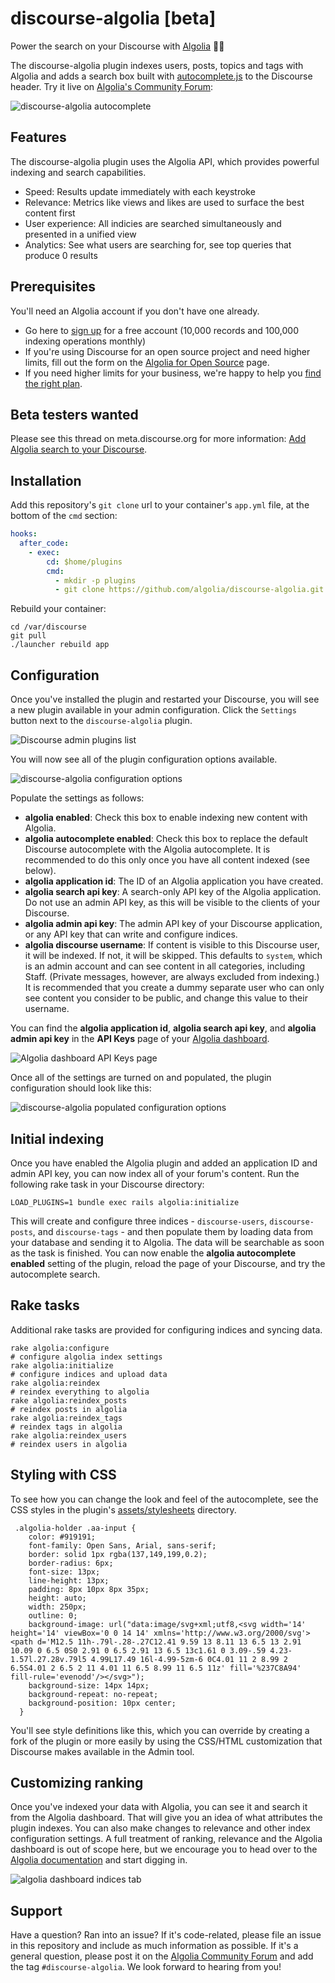 discourse-algolia [beta]
============================

Power the search on your Discourse with [Algolia](https://algolia.com/) 🔎🎉

The discourse-algolia plugin indexes users, posts, topics and tags with Algolia and adds a search box built with [autocomplete.js](https://github.com/algolia/autocomplete.js) to the Discourse header. Try it live on [Algolia's Community Forum](https://discourse.algolia.com/):

![discourse-algolia autocomplete](https://d26dzxoao6i3hh.cloudfront.net/items/3B23471G3E0b3E1j1K2L/Screen%20Recording%202017-11-07%20at%2012.20%20AM.gif)

## Features

The discourse-algolia plugin uses the Algolia API, which provides powerful indexing and search capabilities.

- Speed: Results update immediately with each keystroke
- Relevance: Metrics like views and likes are used to surface the best content first
- User experience: All indicies are searched simultaneously and presented in a unified view
- Analytics: See what users are searching for, see top queries that produce 0 results

## Prerequisites

You'll need an Algolia account if you don't have one already.

* Go here to [sign up](https://algolia.com/users/sign_up) for a free account (10,000 records and 100,000 indexing operations monthly)
* If you're using Discourse for an open source project and need higher limits, fill out the form on the [Algolia for Open Source](https://algolia.com/for-open-source) page.
* If you need higher limits for your business, we're happy to help you [find the right plan](mailto:hey@algolia.com).

## Beta testers wanted

Please see this thread on meta.discourse.org for more information: [Add Algolia search to your Discourse](https://meta.discourse.org/t/add-algolia-search-to-your-discourse/73517).

## Installation

Add this repository's `git clone` url to your container's `app.yml` file, at the bottom of the `cmd` section:

```yml
hooks:
  after_code:
    - exec:
        cd: $home/plugins
        cmd:
          - mkdir -p plugins
          - git clone https://github.com/algolia/discourse-algolia.git
```

Rebuild your container:

```
cd /var/discourse
git pull
./launcher rebuild app
```

## Configuration

Once you've installed the plugin and restarted your Discourse, you will see a new plugin available in your admin configuration. Click the `Settings` button next to the `discourse-algolia` plugin.

![Discourse admin plugins list](https://cl.ly/0D3e0a2A2C0Y/[93746251235ab2720a904dda08be4c49]_Screenshot%202017-10-04%2013.38.35.png)

You will now see all of the plugin configuration options available.

![discourse-algolia configuration options](https://cl.ly/0o1d1h361M33/Screenshot%202017-10-04%2013.41.16.png)

Populate the settings as follows:

- **algolia enabled**: Check this box to enable indexing new content with Algolia.
- **algolia autocomplete enabled**: Check this box to replace the default Discourse autocomplete with the Algolia autocomplete. It is recommended to do this only once you have all content indexed (see below).
- **algolia application id**: The ID of an Algolia application you have created.
- **algolia search api key**: A search-only API key of the Algolia application. Do not use an admin API key, as this will be visible to the clients of your Discourse.
- **algolia admin api key**: The admin API key of your Discourse application, or any API key that can write and configure indices.
- **algolia discourse username**: If content is visible to this Discourse user, it will be indexed. If not, it will be skipped. This defaults to `system`, which is an admin account and can see content in all categories, including Staff. (Private messages, however, are always excluded from indexing.) It is recommended that you create a dummy separate user who can only see content you consider to be public, and change this value to their username.

You can find the **algolia application id**, **algolia search api key**, and **algolia admin api key** in the **API Keys** page of your [Algolia dashboard](https://algolia.com/dashboard/).

![Algolia dashboard API Keys page](https://cl.ly/380F0e1Y220Z/Screenshot%202017-10-04%2013.51.02.png)

Once all of the settings are turned on and populated, the plugin configuration should look like this:

![discourse-algolia populated configuration options](https://cl.ly/0A3T431l0t0B/Screenshot%202017-10-04%2014.00.09.png)

## Initial indexing

Once you have enabled the Algolia plugin and added an application ID and admin API key, you can now index all of your forum's content. Run the following rake task in your Discourse directory:

```shell
LOAD_PLUGINS=1 bundle exec rails algolia:initialize
```

This will create and configure three indices - `discourse-users`, `discourse-posts`, and `discourse-tags` - and then populate them by loading data from your database and sending it to Algolia. The data will be searchable as soon as the task is finished. You can now enable the **algolia autocomplete enabled** setting of the plugin, reload the page of your Discourse, and try the autocomplete search.

## Rake tasks

Additional rake tasks are provided for configuring indices and syncing data.

```
rake algolia:configure                                                 # configure algolia index settings
rake algolia:initialize                                                # configure indices and upload data
rake algolia:reindex                                                   # reindex everything to algolia
rake algolia:reindex_posts                                             # reindex posts in algolia
rake algolia:reindex_tags                                              # reindex tags in algolia
rake algolia:reindex_users                                             # reindex users in algolia
```

## Styling with CSS

To see how you can change the look and feel of the autocomplete, see the CSS styles in the plugin's [assets/stylesheets](https://github.com/algolia/discourse-algolia/tree/master/assets/stylesheets) directory.

```
 .algolia-holder .aa-input {
    color: #919191;
    font-family: Open Sans, Arial, sans-serif;
    border: solid 1px rgba(137,149,199,0.2);
    border-radius: 6px;
    font-size: 13px;
    line-height: 13px;
    padding: 8px 10px 8px 35px;
    height: auto;
    width: 250px;
    outline: 0;
    background-image: url("data:image/svg+xml;utf8,<svg width='14' height='14' viewBox='0 0 14 14' xmlns='http://www.w3.org/2000/svg'><path d='M12.5 11h-.79l-.28-.27C12.41 9.59 13 8.11 13 6.5 13 2.91 10.09 0 6.5 0S0 2.91 0 6.5 2.91 13 6.5 13c1.61 0 3.09-.59 4.23-1.57l.27.28v.79l5 4.99L17.49 16l-4.99-5zm-6 0C4.01 11 2 8.99 2 6.5S4.01 2 6.5 2 11 4.01 11 6.5 8.99 11 6.5 11z' fill='%237C8A94' fill-rule='evenodd'/></svg>");
    background-size: 14px 14px;
    background-repeat: no-repeat;
    background-position: 10px center;
  }
```

You'll see style definitions like this, which you can override by creating a fork of the plugin or more easily by using the CSS/HTML customization that Discourse makes available in the Admin tool.

## Customizing ranking

Once you've indexed your data with Algolia, you can see it and search it from the Algolia dashboard. That will give you an idea of what attributes the plugin indexes. You can also make changes to relevance and other index configuration settings. A full treatment of ranking, relevance and the Algolia dashboard is out of scope here, but we encourage you to head over to the [Algolia documentation](https://algolia.com/doc/) and start digging in.

![algolia dashboard indices tab](https://cl.ly/3w112X0B2m1M/Screenshot%202017-11-12%2016.43.10.png)

## Support

Have a question? Ran into an issue? If it's code-related, please file an issue in this repository and include as much information as possible. If it's a general question, please post it on the [Algolia Community Forum](https://discourse.algolia.com/) and add the tag `#discourse-algolia`. We look forward to hearing from you!
